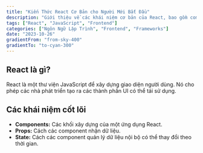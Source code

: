 ```yaml
---
title: "Kiến Thức React Cơ Bản cho Người Mới Bắt Đầu"
description: "Giới thiệu về các khái niệm cơ bản của React, bao gồm components, props và state."
tags: ["React", "JavaScript", "Frontend"]
categories: ["Ngôn Ngữ Lập Trình", "Frontend", "Frameworks"]
date: "2023-10-26"
gradientFrom: "from-sky-400"
gradientTo: "to-cyan-300"
---
```


## React là gì?
React là một thư viện JavaScript để xây dựng giao diện người dùng. Nó cho phép các nhà phát triển tạo ra các thành phần UI có thể tái sử dụng.

## Các khái niệm cốt lõi
-   **Components:** Các khối xây dựng của một ứng dụng React.
-   **Props:** Cách các component nhận dữ liệu.
-   **State:** Cách các component quản lý dữ liệu nội bộ có thể thay đổi theo thời gian.
